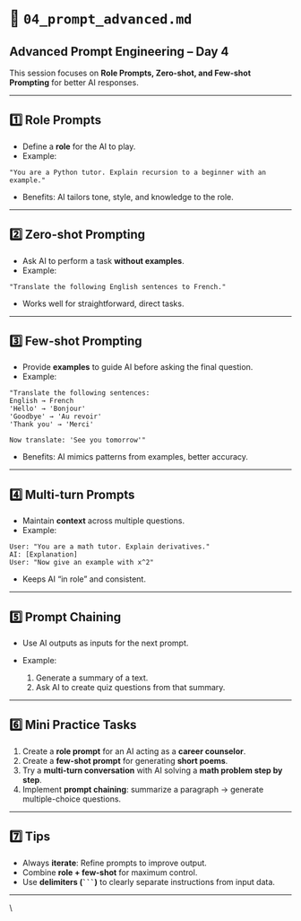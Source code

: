 
# 📄 `04_prompt_advanced.md`

## **Advanced Prompt Engineering – Day 4**

This session focuses on **Role Prompts, Zero-shot, and Few-shot Prompting** for better AI responses.

---

## **1️⃣ Role Prompts**

* Define a **role** for the AI to play.
* Example:

```text
"You are a Python tutor. Explain recursion to a beginner with an example."
```

* Benefits: AI tailors tone, style, and knowledge to the role.

---

## **2️⃣ Zero-shot Prompting**

* Ask AI to perform a task **without examples**.
* Example:

```text
"Translate the following English sentences to French."
```

* Works well for straightforward, direct tasks.

---

## **3️⃣ Few-shot Prompting**

* Provide **examples** to guide AI before asking the final question.
* Example:

```text
"Translate the following sentences:
English → French
'Hello' → 'Bonjour'
'Goodbye' → 'Au revoir'
'Thank you' → 'Merci'

Now translate: 'See you tomorrow'"
```

* Benefits: AI mimics patterns from examples, better accuracy.

---

## **4️⃣ Multi-turn Prompts**

* Maintain **context** across multiple questions.
* Example:

```text
User: "You are a math tutor. Explain derivatives."
AI: [Explanation]
User: "Now give an example with x^2"
```

* Keeps AI “in role” and consistent.

---

## **5️⃣ Prompt Chaining**

* Use AI outputs as inputs for the next prompt.
* Example:

  1. Generate a summary of a text.
  2. Ask AI to create quiz questions from that summary.

---

## **6️⃣ Mini Practice Tasks**

1. Create a **role prompt** for an AI acting as a **career counselor**.
2. Create a **few-shot prompt** for generating **short poems**.
3. Try a **multi-turn conversation** with AI solving a **math problem step by step**.
4. Implement **prompt chaining**: summarize a paragraph → generate multiple-choice questions.

---

## **7️⃣ Tips**

* Always **iterate**: Refine prompts to improve output.
* Combine **role + few-shot** for maximum control.
* Use **delimiters (` ``` `)** to clearly separate instructions from input data.

---
\